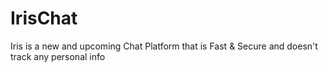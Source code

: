 # IrisChat
Iris is a new and upcoming Chat Platform that is Fast & Secure and doesn't track any personal info
